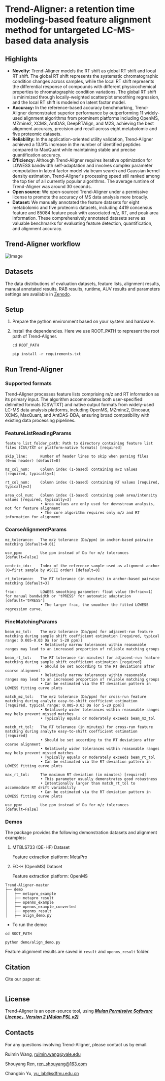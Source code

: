 # Trend-Aligner: a retention time modeling-based feature alignment method for untargeted LC-MS-based data analysis


## Highlights
- **Novelty:** Trend-Aligner models the RT shift as global RT shift and local RT shift. The global RT shift represents the systematic chromatographic condition changes across samples, while the local RT shift represents the differential response of compounds with different physicochemical properties to chromatographic condition variations. The global RT shift is minimized through locally-weighted scatterplot smoothing regression, and the local RT shift is modeled on latent factor model. 
- **Accuracy:** In the reference-based accuracy benchmarking, Trend-Aligner demonstrated superior performance by outperforming 11 widely-used alignment algorithms from prominent platforms including OpenMS, MZmine2, XCMS, AntDAS, DeepRTAlign, and M2S, achieving the best alignment accuracy, precision and recall across eight metabolomic and five proteomic datasets.
- **Reliability:** In the application-oriented utility validation, Trend-Aligner achieved a 13.9% increase in the number of identified peptides compared to MaxQuant while maintaining stable and precise quantification accuracy. 
- **Efficiency:** Although Trend-Aligner requires iterative optimization for LOWESS bandwidth self-adaptation and involves complex parameter computation in latent factor model via beam search and Gaussian kernel density estimation, Trend-Aligner's processing speed still ranked among the top tier of all currently popular algorithms. The average runtime of Trend-Aligner was around 30 seconds.
- **Open source:** We open-sourced Trend-Aligner under a permissive license to promote the accuracy of MS data analysis more broadly.
- **Dataset:** We manually annotated the feature datasets for eight metabolomic and five proteomic datasets, including 4419 concensus feature and 85084 feature peak with associated m/z, RT, and peak area information. These comprehensively annotated datasets serve as valuable benchmarks for evaluating feature detection, quantification, and alignment accuracy.

## Trend-Aligner workflow
![Image](https://github.com/user-attachments/assets/2cf19cc6-518f-4425-ae32-8babb55a2f69)


## Datasets
The data distributions of evaluation datasets, feature lists, alignment results, manual annotated results, RAB results, runtime, AUV results and parameters settings are available in [Zenodo](https://doi.org/10.5281/zenodo.15054538).


## Setup
1. Prepare the python environment based on your system and hardware.
   
2. Install the dependencies. Here we use ROOT_PATH to represent the root path of Trend-Aligner.
   
    ```cd ROOT_PATH```
   
    ```pip install -r requirements.txt```



## Run Trend-Aligner

### Supported formats
Trend-Aligner processes feature lists comprising m/z and RT information as its primary input. The algorithm accommodates both user-specified delimited formats (CSV/TXT) and native output formats from widely-used LC-MS data analysis platforms, including OpenMS, MZmine2, Dinosaur, XCMS, MaxQuant, and AntDAS-DDA, ensuring broad compatibility with existing data processing pipelines.
### FeatureListReadingParams
```
feature_list_folder_path: Path to directory containing feature list files (CSV/TXT or platform-native formats) [required]

skip_line:      Number of header lines to skip when parsing files (0=no header) [default=0]

mz_col_num:     Column index (1-based) containing m/z values [required, typically=1]

rt_col_num:     Column index (1-based) containing RT values [required, typically=2]

area_col_num:   Column index (1-based) containing peak area/intensity values [required, typically=3]
                • Area values are only used for downstream analysis, not for feature alignment
                • The core algorithm requires only m/z and RT information for alignment
```
### CoarseAlignmentParams
```
mz_tolerance:   The m/z tolerance (Da/ppm) in anchor-based pairwise matching [default=0.01]

use_ppm:        Use ppm instead of Da for m/z tolerances [default=False]

centric_idx:    Index of the reference sample used as alignment anchor (0=first sample by ASCII order) [default=0]

rt_tolerance:   The RT tolerance (in minutes) in anchor-based pairwise matching [default=3]

frac:           LOWESS smoothing parameter: float value (0<frac<=1) for manual bandwidth or 'tPRESS' for automatic adaptation [default='tPRESS']
                • The larger frac, the smoother the fitted LOWESS regression curve.
```
### FineMatchingParams
```
beam_mz_tol:    The m/z tolerance (Da/ppm) for adjacent-run feature matching during sample shift coefficient estimation [required, typical range: 0.005-0.03 Da (or 5-20 ppm)]
                • Relatively narrow tolerances within reasonable ranges may lead to an increased proportion of reliable matching groups

beam_rt_tol:    The RT tolerance (in minutes) for adjacent-run feature matching during sample shift coefficient estimation [required]
                • Should be set according to the RT deviations after coarse alignment
                • Relatively narrow tolerances within reasonable ranges may lead to an increased proportion of reliable matching groups
                • Can be estimated via the RT deviation pattern in LOWESS fitting curve plots

match_mz_tol:   The m/z tolerance (Da/ppm) for cross-run feature matching during analyte easy-to-shift coefficient estimation [required, typical range: 0.005-0.03 Da (or 5-20 ppm)]
                • Relatively wider tolerances within reasonable ranges may help prevent missed matches
                • Typically equals or moderately exceeds beam_mz_tol

match_rt_tol:   The RT tolerance (in minutes) for cross-run feature matching during analyte easy-to-shift coefficient estimation [required]
                • Should be set according to the RT deviations after coarse alignment
                • Relatively wider tolerances within reasonable ranges may help prevent missed matches
                • Typically equals or moderately exceeds beam_rt_tol
                • Can be estimated via the RT deviation pattern in LOWESS fitting curve plots

max_rt_tol:     The maximum RT deviation (in minutes) [required]
                • This parameter usually demonstrates good robustness
                • Intentionally larger than match_rt_tol to accommodate RT drift variability
                • Can be estimated via the RT deviation pattern in LOWESS fitting curve plots

use_ppm:        Use ppm instead of Da for m/z tolerances [default=False]
```

### Demos
The package provides the following demonstration datasets and alignment examples:

1. MTBLS733 (QE-HF) Dataset

   Feature extraction platform: MetaPro

2. EC-H (OpenMS) Dataset

   Feature extraction platform: OpenMS

```
Trend-Aligner-master
├── demo
│   ├── metapro_example
│   ├── metapro_result
│   ├── openms_example
│   ├── openms_example_converted
│   ├── openms_result
│   ├── align_demo.py
```

- To run the demo:

```cd ROOT_PATH```

```python demo/align_demo.py```

Feature alignment results are saved in ```result``` and ```openms_result``` folder.


## Citation

Cite our paper at:
```
```

## License

Trend-Aligner is an open-source tool, using [***Mulan Permissive Software License，Version 2 (Mulan PSL v2)***](http://license.coscl.org.cn/MulanPSL2)

## Contacts
For any questions involving Trend-Aligner, please contact us by email.

Ruimin Wang, ruimin.wang@yale.edu

Shouyang Ren, ren_shouyang@163.com

Changbin Yu, yu_lab@sdfmu.edu.cn
